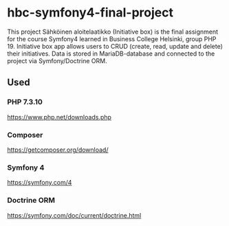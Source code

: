 # hbc-symfony4-final-project
This project Sähköinen aloitelaatikko (Initiative box) is the final assignment for the course Symfony4 learned in Business College Helsinki, group PHP 19.
Initiative box app allows users to CRUD (create, read, update and delete) their initiatives. Data is stored in MariaDB-database and connected to the project via Symfony/Doctrine ORM.
## Used
### PHP 7.3.10
https://www.php.net/downloads.php
### Composer 
https://getcomposer.org/download/
### Symfony 4 
https://symfony.com/4
### Doctrine ORM
https://symfony.com/doc/current/doctrine.html
